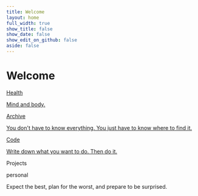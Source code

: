 ```yaml
---
title: Welcome
layout: home
full_width: true
show_title: false
show_date: false
show_edit_on_github: false
aside: false
--- 
```


<div target="flipCards">
<div class="wrapper">
  <h1>Welcome</h1>
  <div class="cols">
			<div class="col" ontouchstart="this.classList.toggle('hover');">
				<a href="{{site.url}}/2023/01/02/health.html">
				<div class="container">
					<div class="front" style="background-image: url(https://unsplash.it/500/500/)">
						<div class="inner">
							<p>Health</p>
              				<span></span>
						</div>
					</div>
					<div class="back">
						<div class="inner">
						  <p>Mind and body.</p>
						</div>
					</div>
				</div>
				</a>
			</div>			
			<div class="col" ontouchstart="this.classList.toggle('hover');">
      			<a href="/archive.html">
				<div class="container">
					<div class="front" style="background-image: url(https://unsplash.it/501/501/)">
						<div class="inner">
							<p>Archive</p>
             				<span></span>
						</div>
					</div>
					<div class="back">
						<div class="inner">
							<p>You don't have to know everything. You just have to know where to find it.</p>
						</div>
					</div>
				</div>
        		</a>
			</div>
			<div class="col" ontouchstart="this.classList.toggle('hover');">
				<a href="{{site.url}}/2022/05/06/code.html">
				<div class="container">
					<div class="front" style="background-image: url(https://unsplash.it/502/502/)">
						<div class="inner">
							<p>Code</p>
             				<span></span>
						</div>
					</div>
					<div class="back">
						<div class="inner">
							<p>Write down what you want to do. Then do it.</p>
						</div>
					</div>
				</div>
				</a>
			</div>
			<div class="col" ontouchstart="this.classList.toggle('hover');">
				<div class="container">
					<div class="front" style="background-image: url(https://unsplash.it/503/503/)">
						<div class="inner">
							<p>Projects</p>
              				<span>personal</span>
						</div>
					</div>
					<div class="back">
						<div class="inner">
							<p>Expect the best, plan for the worst, and prepare to be surprised.</p>
						</div>
					</div>
				</div>
			</div>	
		</div>
	 </div>
 </div>










 